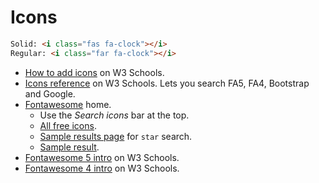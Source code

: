 # Icons


```html
Solid: <i class="fas fa-clock"></i>
Regular: <i class="far fa-clock"></i>
```

- [How to add icons](https://www.w3schools.com/icons/default.asp) on W3 Schools.
- [Icons reference](https://www.w3schools.com/icons/icons_reference.asp) on W3 Schools. Lets you search FA5, FA4, Bootstrap and Google.
- [Fontawesome](https://fontawesome.com/) home.
    - Use the _Search icons_ bar at the top.
    - [All free icons](https://fontawesome.com/icons?d=gallery&m=free).
    - [Sample results page](https://fontawesome.com/icons?d=gallery&q=star) for `star` search.
    - [Sample result](https://fontawesome.com/icons/star?style=solid).
- [Fontawesome 5 intro](https://www.w3schools.com/icons/fontawesome5_intro.asp) on W3 Schools.
- [Fontawesome 4 intro](https://www.w3schools.com/icons/fontawesome_icons_intro.asp) on W3 Schools.
